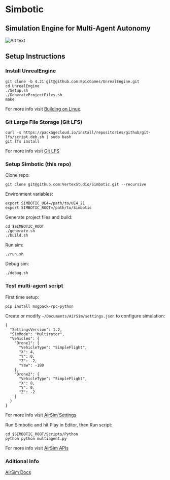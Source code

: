 # Simbotic
## Simulation Engine for Multi-Agent Autonomy


![Alt text](Assets/capture.png?raw=true "Simbotic Simulation Engine")

## Setup Instructions

### Install UnrealEngine

```
git clone -b 4.21 git@github.com:EpicGames/UnrealEngine.git
cd UnrealEngine
./Setup.sh
./GenerateProjectFiles.sh
make
```

For more info visit [Building on Linux](https://wiki.unrealengine.com/Building_On_Linux).

### Git Large File Storage (Git LFS)

```
curl -s https://packagecloud.io/install/repositories/github/git-lfs/script.deb.sh | sudo bash
git lfs install
```

For more info visit [Git LFS](https://git-lfs.github.com/)

### Setup Simbotic (this repo)

Clone repo:
```
git clone git@github.com:VertexStudio/Simbotic.git --recursive
```

Environment variables:

```
export SIMBOTIC_UE4=/path/to/UE4_21
export SIMBOTIC_ROOT=/path/to/Simbotic
```

Generate project files and build:
```
cd $SIMBOTIC_ROOT
./generate.sh
./build.sh
```

Run sim:
```
./run.sh
```

Debug sim:
```
./debug.sh
```


### Test multi-agent script

First time setup:
```
pip install msgpack-rpc-python
```

Create or modify `~/Documents/AirSim/settings.json` to configure simulation:
```
{
  "SettingsVersion": 1.2,
  "SimMode": "Multirotor",
  "Vehicles": {
    "Drone1": {
      "VehicleType": "SimpleFlight",
      "X": 4,
      "Y": 0,
      "Z": -2,
      "Yaw": -180
    },
    "Drone2": {
      "VehicleType": "SimpleFlight",
      "X": 8,
      "Y": 0,
      "Z": -2
    }
  }
}
```
For more info visit [AirSim Settings](https://github.com/Microsoft/AirSim/blob/master/docs/settings.md)

Run Simbotic and hit Play in Editor, then
Run script:

```
cd $SIMBOTIC_ROOT/Scripts/Python
python python multiagent.py
```

For more info visit [AirSim APIs](https://github.com/Microsoft/AirSim/blob/master/docs/apis.md)

### Aditional Info

[AirSim Docs](https://github.com/Microsoft/AirSim/tree/master/docs)
